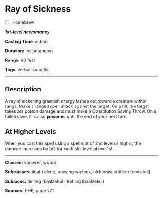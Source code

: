 # Ray of Sickness

- [ ] Homebrew

***1st-level necromancy***

**Casting Time:** action

**Duration:** instantaneous

**Range:** 60 feet

**Tags:** verbal, somatic

---

## Description
A ray of sickening greenish energy lashes out toward a creature within range.
Make a ranged spell attack against the target.
On a hit, the target takes `2d8` poison damage and must make a Constitution Saving Throw.
On a failed save, it is also **poisoned** until the end of your next turn.

## At Higher Levels
When you cast this spell using a spell slot of 2nd level or higher, the damage increases by `1d8` for each slot level above 1st.

---

**Classes:** sorcerer, wizard

**Subclasses:** death cleric, undying warlock, alchemist artificer (revisited)

**Subraces:** tiefling (baalzebul), tiefling (baalzebul)

**Sources:** PHB, page 271
